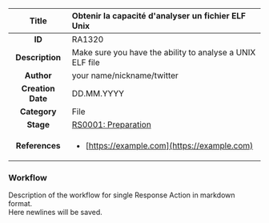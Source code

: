 | Title                       | Obtenir la capacité d'analyser un fichier ELF Unix         |
|:---------------------------:|:--------------------|
| **ID**                      | RA1320            |
| **Description**             | Make sure you have the ability to analyse a UNIX ELF file   |
| **Author**                  | your name/nickname/twitter        |
| **Creation Date**           | DD.MM.YYYY |
| **Category**                | File      |
| **Stage**                   |[RS0001: Preparation](../Response_Stages/RS0001.md)| 
| **References** |<ul><li>[https://example.com](https://example.com)</li></ul>|

### Workflow

Description of the workflow for single Response Action in markdown format.  
Here newlines will be saved.  

